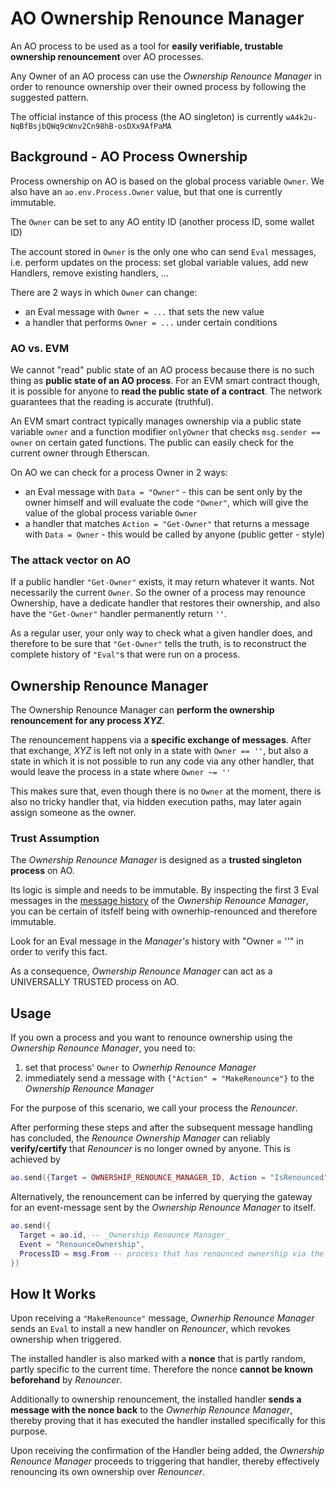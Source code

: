 # AO Ownership Renounce Manager

An AO process to be used as a tool for **easily verifiable, trustable ownership renouncement** over AO processes.

Any Owner of an AO process can use the _Ownership Renounce Manager_ in order to renounce ownership over their owned process by following the suggested pattern.

The official instance of this process (the AO singleton) is currently
`wA4k2u-NqBfBsjbQWq9cWnv2Cn98hB-osDXx9AfPaMA`
 
## Background - AO Process Ownership

Process ownership on AO is based on the global process variable `Owner`. We also have an `ao.env.Process.Owner` value, but that one is currently immutable.

The `Owner` can be set to any AO entity ID (another process ID, some wallet ID)

The account stored in `Owner` is the only one who can send `Eval` messages, i.e. perform updates on the process: set global variable values, add new Handlers, remove existing handlers, ...

There are 2 ways in which `Owner` can change: 
- an Eval message with `Owner = ...` that sets the new value
- a handler that performs `Owner = ...` under certain conditions

### AO vs. EVM

We cannot "read" public state of an AO process because there is no such thing as **public state of an AO process**. 
For an EVM smart contract though, it is possible for anyone to **read the public state of a contract**. The network guarantees that the reading is accurate (truthful).

An EVM smart contract typically manages ownership via a public state variable `owner` and a function modifier `onlyOwner` that checks `msg.sender == owner` on certain gated functions.
The public can easily check for the current owner through Etherscan.

On AO we can check for a process Owner in 2 ways:
- an Eval message with `Data = "Owner"`  - this can be sent only by the owner himself and will evaluate the code `"Owner"`, which will give the value of the global process variable `Owner`
- a handler that matches `Action = "Get-Owner"` that returns a message with `Data = Owner` - this would be called by anyone (public getter - style)


### The attack vector on AO

If a public handler `"Get-Owner"` exists, it may return whatever it wants. Not necessarily the current `Owner`. So the owner of a process may renounce Ownership, have a dedicate handler that restores their ownership, and also have the `"Get-Owner"` handler permanently return `''`.

As a regular user, your only way to check what a given handler does, and therefore to be sure that `"Get-Owner"` tells the truth, is to reconstruct the complete history of `"Eval"`s that were run on a process.

## Ownership Renounce Manager

The Ownership Renounce Manager can **perform the ownership renouncement for any process *XYZ***.

The renouncement happens via a **specific exchange of messages**. After that exchange, *XYZ* is left not only in a state with `Owner == ''`, but also a state in which it is not possible to run any code via any other handler, that would leave the process in a state where `Owner ~= ''`

This makes sure that, even though there is no `Owner` at the moment, there is also no tricky handler that, via hidden execution paths, may later again assign someone as the owner.

### Trust Assumption 

The _Ownership Renounce Manager_ is designed as a **trusted singleton process** on AO.

Its logic is simple and needs to be immutable. By inspecting the first 3 Eval messages in the [message history](https://www.ao.link/#/entity/8kSVzbM6H25JeX3NuHp15qI_MAGq4vSka4Aer5ocYxE?tab=source-code) of the _Ownership Renounce Manager_, you can be certain of itsfelf being with ownerhip-renounced and therefore immutable.

Look for an Eval message in the *Manager's* history with "Owner = ''" in order to verify this fact.

As a consequence, _Ownership Renounce Manager_ can act as a UNIVERSALLY TRUSTED process on AO.

## Usage

If you own a process and you want to renounce ownership using the _Ownership Renounce Manager_, you need to:

1. set that process' `Owner` to _Ownerhip Renounce Manager_
2. immediately send a message with `{"Action" = "MakeRenounce"}` to the _Ownership Renounce Manager_

For the purpose of this scenario, we call your process the _Renouncer_.

After performing these steps and after the subsequent message handling has concluded, the _Renounce Ownership Manager_ can reliably **verify/certify** that _Renouncer_ is no longer owned by anyone. This is achieved by

```lua
ao.send({Target = OWNERSHIP_RENOUNCE_MANAGER_ID, Action = "IsRenounced", ProcessID = RENOUNCER_ID})
```

Alternatively, the renouncement can be inferred by querying the gateway for an event-message sent by the _Ownership Renounce Manager_ to itself.

```lua
ao.send({
  Target = ao.id, -- _Ownership Renounce Manager_
  Event = "RenounceOwnership",
  ProcessID = msg.From -- process that has renounced ownership via the _Ownership Renounce Manager_
})
```

## How It Works

Upon receiving a `"MakeRenounce"` message, _Ownerhip Renounce Manager_ sends an `Eval` to install a new handler on _Renouncer_, which revokes ownership when triggered.

The installed handler is also marked with a **nonce** that is partly random, partly specific to the current time. Therefore the nonce **cannot be known beforehand** by _Renouncer_.

Additionally to ownership renouncement, the installed handler **sends a message with the nonce back** to the _Ownerhip Renounce Manager_, thereby proving that it has executed the handler installed specifically for this purpose.

Upon receiving the confirmation of the Handler being added, the _Ownership Renounce Manager_ proceeds to triggering that handler, thereby effectively renouncing its own ownership over _Renouncer_.

